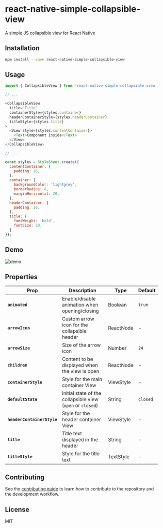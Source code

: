 # react-native-simple-collapsible-view

A simple JS collapsible view for React Native

## Installation

```sh
npm install --save react-native-simple-collapsible-view
```

## Usage

```js
import { CollapsibleView } from 'react-native-simple-collapsible-view';

// ...

<CollapsibleView
  title="Title"
  containerStyle={styles.container}
  headerContainerStyle={styles.headerContainer}
  titleStyle={styles.title}
>
  <View style={styles.contentContainer}>
    <Text>Component inside</Text>
  </View>
</CollapsibleView>

// ...

const styles = StyleSheet.create({
  contentContainer: {
    padding: 10,
  },
  container: {
    backgroundColor: 'lightgrey',
    borderRadius: 8,
    marginHorizontal: 20,
  },
  headerContainer: {
    padding: 10,
  },
  title: {
    fontWeight: 'bold',
    fontSize: 20,
  }
});
```

## Demo

![demo](https://github.com/benoitquero/react-native-simple-collapsible-view/assets/33760332/3cdc30d2-2f0b-40b2-8b2c-142d3337ea4b)

## Properties

| Prop                   | Description                                         | Type                   | Default               |
| ---------------------- | --------------------------------------------------- | ---------------------- | --------------------- |
| **`animated`**         | Enable/disable animation when opening/closing       | Boolean                | `true`                |
| **`arrowIcon`**        | Custom arrow icon for the collapsible header        | ReactNode        | -         |
| **`arrowSize`**        | Size of the arrow icon                              | Number                 | `24`                  |
| **`children`**         | Content to be displayed when the view is open       | ReactNode        | -                     |
| **`containerStyle`**   | Style for the main container View                   | ViewStyle              | -                     |
| **`defaultState`**     | Initial state of the collapsible view (`open` or `closed`) | String          | `closed`            |
| **`headerContainerStyle`** | Style for the header container View             | ViewStyle              | -                     |
| **`title`**            | Title text displayed in the header                 | String                 | -                     |
| **`titleStyle`**       | Style for the title text                            | TextStyle              | -                     |

## Contributing

See the [contributing guide](CONTRIBUTING.md) to learn how to contribute to the repository and the development workflow.

## License

MIT

